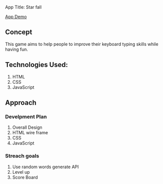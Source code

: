 App Title: Star fall

[App Demo](https://jmsyoo.github.io/Ruth-project1/)

## Concept
This game aims to help people to improve their keyboard typing skills while having fun.

## Technologies Used:

1. HTML
2. CSS
3. JavaScript

## Approach

### Develpment Plan

1. Overall Design
2. HTML wire frame
3. CSS
4. JavaScript

### Streach goals
 1. Use random words generate API
 2. Level up
 3. Score Board